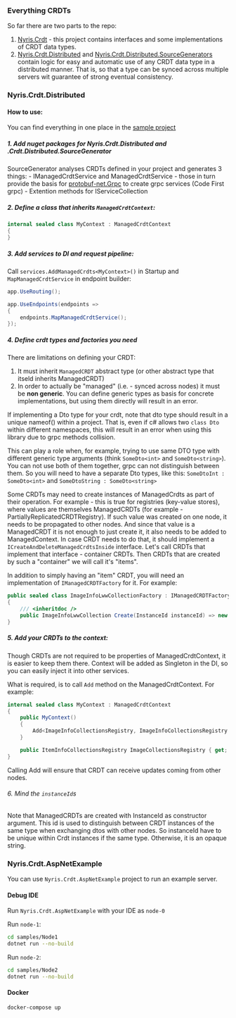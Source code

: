 ### Everything CRDTs

So far there are two parts to the repo:

1. [Nyris.Crdt](src/Nyris.Crdt) - this project contains interfaces and some implementations of CRDT data types.
2. [Nyris.Crdt.Distributed](src/Nyris.Crdt.Distributed) and 
   [Nyris.Crdt.Distributed.SourceGenerators](src/Nyris.Crdt.Distributed.SourceGenerators) contain logic for 
   easy and automatic use of any CRDT data type in a distributed manner. 
   That is, so that a type can be synced across multiple servers wit guarantee of strong eventual consistency.      

### Nyris.Crdt.Distributed

#### How to use:
   
You can find everything in one place in the [sample project](/sample/Nyris.Crdt.AspNetSample)

##### 1. Add nuget packages for Nyris.Crdt.Distributed and .Crdt.Distributed.SourceGenerator

SourceGenerator analyses CRDTs defined in your project and generates 3 things:
	- IManagedCrdtService and ManagedCrdtService - those in turn provide the basis 
	for [protobuf-net.Grpc](https://github.com/protobuf-net/protobuf-net.Grpc) to create grpc
	services (Code First grpc)
	- Extention methods for IServiceCollection

##### 2. Define a class that inherits `ManagedCrdtContext`:

```c#
internal sealed class MyContext : ManagedCrdtContext
{
}
```

##### 3. Add services to DI and request pipeline:

Call `services.AddManagedCrdts<MyContext>()` in Startup and `MapManagedCrdtService` in endpoint builder:

```c#
app.UseRouting();

app.UseEndpoints(endpoints =>
{
    endpoints.MapManagedCrdtService();
});
```

##### 4. Define crdt types and factories you need

There are limitations on defining your CRDT:
1. It must inherit `ManagedCRDT` abstract type (or other abstract type that itseld inherits ManagedCRDT)
2. In order to actually be "managed" (i.e. - synced across nodes) it must be **non generic**. 
   You can define generic types as basis for concrete implementations, but using them directly 
   will result in an error.

If implementing a Dto type for your crdt, note that dto type should result in a unique nameof()
within a project. That is, even if c# allows two `class Dto` within different namespaces,
this will result in an error when using this library due to grpc methods collision.

This can play a role when, for example, trying to use same DTO type with different generic type arguments (think `SomeDto<int>` and `SomeDto<string>`). You can not use both of them together, grpc can not distinguish between them. So you will need to have a separate Dto types, like this:
`SomeDtoInt : SomeDto<int>` and `SomeDtoString : SomeDto<string>` 

Some CRDTs may need to create instances of ManagedCrdts as part of their operation. For example - this is true for registries (key-value stores), where values are themselves ManagedCRDTs (for example - PartiallyReplicatedCRDTRegistry). If such value was created on one node, it needs to be propagated to other nodes. And since that value is a ManagedCRDT it is not enough to just create it, it also needs to be added to ManagedContext.
In case CRDT needs to do that, it should implement a `ICreateAndDeleteManagedCrdtsInside` interface. Let's call CRDTs that implement that interface - container CRDTs. Then CRDTs that are created by such a "container" we will call it's "items". 

In addition to simply having an "item" CRDT, you will need an implementation of `IManagedCRDTFactory` for it.
For example:
```c#
public sealed class ImageInfoLwwCollectionFactory : IManagedCRDTFactory<ImageInfoLwwCollection, LastWriteWinsDto>
{
    /// <inheritdoc />
    public ImageInfoLwwCollection Create(InstanceId instanceId) => new ImageInfoLwwCollection(instanceId);
}
```


##### 5. Add your CRDTs to the context:

Though CRDTs are not required to be properties of ManagedCrdtContext, it is easier to keep them there.
Context will be added as Singleton in the DI, so you can easily inject it into other services.

What is required, is to call `Add` method on the ManagedCrdtContext. For example:

```c#
internal sealed class MyContext : ManagedCrdtContext
{
    public MyContext()
    {
        Add<ImageInfoCollectionsRegistry, ImageInfoCollectionsRegistry.RegistryDto>(ImageCollectionsRegistry);
    }

    public ItemInfoCollectionsRegistry ImageCollectionsRegistry { get; } = new("whatever");
}
```

Calling Add will ensure that CRDT can receive updates coming from other nodes.

###### 6. Mind the `instanceId`s 

Note that ManagedCRDTs are created with InstanceId as constructor argument.
This id is used to distinguish between CRDT instances of the same type when 
exchanging dtos with other nodes. So instanceId have to be unique within Crdt 
instances if the same type. Otherwise, it is an opaque string.


### Nyris.Crdt.AspNetExample

You can use `Nyris.Crdt.AspNetExample` project to run an example server.

#### Debug IDE

Run `Nyris.Crdt.AspNetExample` with your IDE as `node-0`

Run `node-1`:

```bash
cd samples/Node1
dotnet run --no-build
```

Run `node-2`:

```bash
cd samples/Node2
dotnet run --no-build
```

#### Docker

```bash
docker-compose up
```